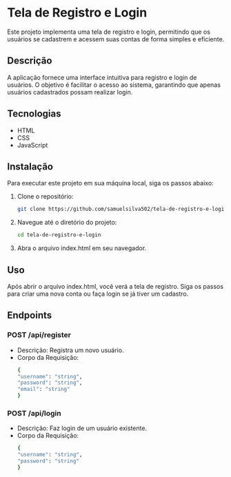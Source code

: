# Tela de Registro e Login

Este projeto implementa uma tela de registro e login, permitindo que os usuários se cadastrem e acessem suas contas de forma simples e eficiente.

## Descrição

A aplicação fornece uma interface intuitiva para registro e login de usuários. O objetivo é facilitar o acesso ao sistema, garantindo que apenas usuários cadastrados possam realizar login.

## Tecnologias

- HTML
- CSS
- JavaScript

## Instalação

Para executar este projeto em sua máquina local, siga os passos abaixo:

1. Clone o repositório:
   ```bash
   git clone https://github.com/samuelsilva502/tela-de-registro-e-login.git

2. Navegue até o diretório do projeto:
   ```bash
   cd tela-de-registro-e-login
   
3. Abra o arquivo index.html em seu navegador.

## Uso
Após abrir o arquivo index.html, você verá a tela de registro. Siga os passos para criar uma nova conta ou faça login se já tiver um cadastro.

## Endpoints

### POST /api/register
- Descrição: Registra um novo usuário.
- Corpo da Requisição:
  ```bash
  {
  "username": "string",
  "password": "string",
  "email": "string"
  }

### POST /api/login
- Descrição: Faz login de um usuário existente.
- Corpo da Requisição:
  ```bash
  {
  "username": "string",
  "password": "string"
  }
